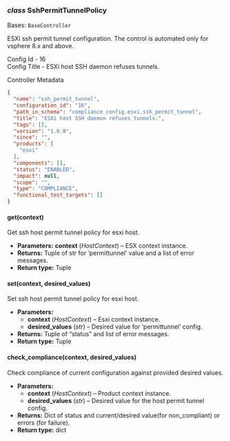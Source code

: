 ### *class* SshPermitTunnelPolicy

Bases: `BaseController`

ESXi ssh permit tunnel configuration. The control is automated only for vsphere 8.x and above.

Config Id - 16
<br/>
Config Title - ESXi host SSH daemon refuses tunnels.
<br/>

Controller Metadata
```json
{
  "name": "ssh_permit_tunnel",
  "configuration_id": "16",
  "path_in_schema": "compliance_config.esxi.ssh_permit_tunnel",
  "title": "ESXi host SSH daemon refuses tunnels.",
  "tags": [],
  "version": "1.0.0",
  "since": "",
  "products": [
    "esxi"
  ],
  "components": [],
  "status": "ENABLED",
  "impact": null,
  "scope": "",
  "type": "COMPLIANCE",
  "functional_test_targets": []
}
```

#### get(context)

Get ssh host permit tunnel policy for esxi host.

* **Parameters:**
  **context** (*HostContext*) – ESX context instance.
* **Returns:**
  Tuple of str for ‘permittunnel’ value and a list of error messages.
* **Return type:**
  Tuple

#### set(context, desired_values)

Set ssh host permit tunnel policy for esxi host.

* **Parameters:**
  * **context** (*HostContext*) – Esxi context instance.
  * **desired_values** (*str*) – Desired value for ‘permittunnel’ config.
* **Returns:**
  Tuple of “status” and list of error messages.
* **Return type:**
  Tuple

#### check_compliance(context, desired_values)

Check compliance of current configuration against provided desired values.

* **Parameters:**
  * **context** (*HostContext*) – Product context instance.
  * **desired_values** (*str*) – Desired value for the host permit tunnel config.
* **Returns:**
  Dict of status and current/desired value(for non_compliant) or errors (for failure).
* **Return type:**
  dict
